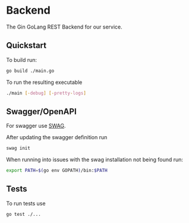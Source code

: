 # Backend
The Gin GoLang REST Backend for our service.

## Quickstart

To build run:
```sh
go build ./main.go
```

To run the resulting executable
```sh
./main [-debug] [-pretty-logs]
```

## Swagger/OpenAPI

For swagger use [SWAG](https://github.com/swaggo/swag).

After updating the swagger definition run 
```sh
swag init
```

When running into issues with the swag installation not being found run:
```sh
export PATH=$(go env GOPATH)/bin:$PATH
```

## Tests

To run tests use 
```sh
go test ./...
```
